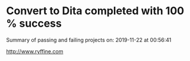 # Convert to Dita  completed with 100 % success

Summary of passing and failing projects on: 2019-11-22 at 00:56:41

http://www.ryffine.com

